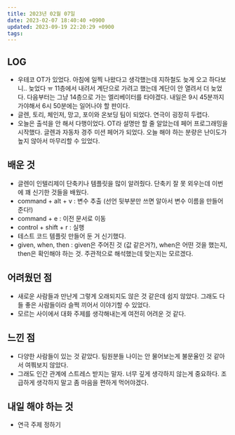 ```yaml
---
title: 2023년 02월 07일
date: 2023-02-07 18:40:40 +0900
updated: 2023-09-19 22:20:29 +0900
tags: 
---
```

## LOG
* 우테코 OT가 있었다. 아침에 일찍 나왔다고 생각했는데 지하철도 늦게 오고 하다보니.. 늦었다 ㅠ 11층에서 내려서 계단으로 가려고 했는데 계단이 안 열려서 더 늦었다. 다음부터는 그냥 14층으로 가는 엘리베이터를 타야겠다. 내일은 9시 45분까지 가야해서 6시 50분에는 일어나야 할 판이다.
* 글렌, 토리, 체인저, 망고, 포이와 온보딩 팀이 되었다. 연극이 굉장히 두렵다. 
* 오늘은 출석을 안 해서 다행이었다. OT라 설명만 할 줄 알았는데 페어 프로그래밍을 시작했다. 글렌과 자동차 경주 미션 페어가 되었다. 오늘 해야 하는 분량은 난이도가 높지 않아서 마무리할 수 있었다.
  
## 배운 것
* 글렌이 인텔리제이 단축키나 템플릿을 많이 알려줬다. 단축키 잘 못 외우는데 이번에 꽤 신기한 것들을 배웠다.
 * command + alt + v : 변수 추출 (선언 뒷부분만 쓰면 알아서 변수 이름을 만들어준다!)
 * command + e : 이전 문서로 이동
 * control + shift + r : 실행
 * 테스트 코드 템플릿 만들어 둔 거 신기했다.
 * given, when, then : given은 주어진 것 (값 같은거?), when은 어떤 것을 했는지, then은 확인해야 하는 것. 주관적으로 해석했는데 맞는지는 모르겠다.

## 어려웠던 점
* 새로운 사람들과 만난게 그렇게 오래되지도 않은 것 같은데 쉽지 않았다. 그래도 다들 좋은 사람들이라 슬쩍 끼어서 이야기할 수 있었다.
* 모르는 사이에서 대화 주제를 생각해내는게 여전히 어려운 것 같다.

## 느낀 점
* 다양한 사람들이 있는 것 같았다. 팀원분들 나이는 안 물어보는게 불문율인 것 같아서 여쭤보지 않았다.
* 그래도 인간 관계에 스트레스 받지는 말자. 너무 깊게 생각하지 않는게 중요하다. 조급하게 생각하지 말고 좀 마음을 편하게 먹어야겠다.

## 내일 해야 하는 것
* 연극 주제 정하기
